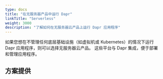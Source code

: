 ```yaml
---
type: docs
title: "在无服务器产品中运行 Dapr"
linkTitle: "Serverless"
weight: 3000
description: "了解如何在无服务器云产品上运行 Dapr 应用程序"
---
```


如果您想在不管理任何底层基础设施（如虚拟机或 Kubernetes）的情况下运行 Dapr 应用程序，则可以选择无服务器云产品。 这些平台与 Dapr 集成，便于部署和管理应用程序。

## 方案提供
